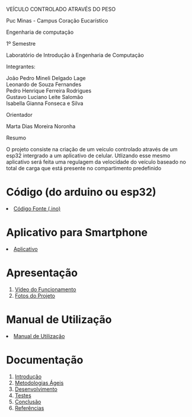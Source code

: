 VEÍCULO CONTROLADO ATRAVÉS DO PESO 

Puc Minas - Campus Coração Eucarístico

Engenharia de computação

1º Semestre

Laboratório de Introdução à Engenharia de Computação


Integrantes:

João Pedro Mineli Delgado Lage  
Leonardo de Souza Fernandes  
Pedro Henrique Ferreira Rodrigues  
Gustavo Luciano Leite Salomão  
Isabella Gianna Fonseca e Silva  

Orientador

Marta Dias Moreira Noronha

Resumo

O projeto consiste na criação de um veículo controlado através de um esp32 intergrado a um aplicativo de celular. Utlizando esse mesmo aplicativo será feita uma regulagem da velocidade do veículo baseado no total de carga que está presente no compartimento predefinido 

# Código (do arduino ou esp32)

<li><a href="Codigo/README.md"> Código Fonte (.ino)</a></li>

# Aplicativo para Smartphone

<li><a href="App/README.md"> Aplicativo </a></li>

# Apresentação

<ol>
<li><a href="Apresentacao/README.md"> Vídeo do Funcionamento</a></li>
<li><a href="Apresentacao/README.md"> Fotos do Projeto</a></li>
</ol>

# Manual de Utilização

<li><a href="Manual/manual de utilização.md"> Manual de Utilização</a></li>


# Documentação

<ol>
<li><a href="Documentacao/01-Introducão.md"> Introdução</a></li>
<li><a href="Documentacao/02-Metodologias Ágeis.md"> Metodologias Ágeis</a></li>
<li><a href="Documentacao/03-Desenvolvimento.md"> Desenvolvimento </a></li>
<li><a href="Documentacao/04-Testes.md"> Testes </a></li>
<li><a href="Documentacao/05-Conclusão.md"> Conclusão </a></li>
<li><a href="Documentacao/06-Referências.md"> Referências </a></li>
</ol>

